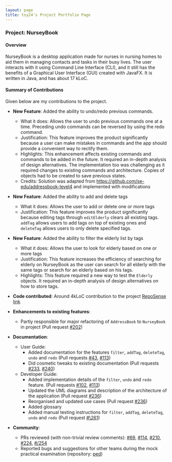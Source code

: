 ```yaml
---
layout: page
title: tsy24's Project Portfolio Page
---
```


### Project: NurseyBook

#### Overview

NurseyBook is a desktop application made for nurses in nursing homes to aid them in managing contacts and tasks in their busy lives. The user interacts with it using Command Line Interface (CLI),
and it still has the benefits of a Graphical User Interface (GUI) created with JavaFX. It is written in Java, and has about 17 kLoC.

#### Summary of Contributions

Given below are my contributions to the project.

* **New Feature**: Added the ability to undo/redo previous commands.
    * What it does: Allows the user to undo previous commands one at a time. Preceding undo commands can be reversed by using the redo command.
    * Justification: This feature improves the product significantly because a user can make mistakes in commands and the app should provide a convenient way to rectify them.
    * Highlights: This enhancement affects existing commands and commands to be added in the future. It required an in-depth analysis of design alternatives. The implementation too was challenging as it required changes to existing commands and architecture. Copies of objects had to be created to save previous states.
    * Credits: Solution was adapted from https://github.com/se-edu/addressbook-level4 and implemented with modifications

* **New Feature**: Added the ability to add and delete tags
    * What it does: Allows the user to add or delete one or more tags
    * Justification: This feature improves the product significantly because editing tags through `editElderly` clears all existing tags. `addTag` allows users to add tags on top of existing ones and `deleteTag` allows users to only delete specified tags.

* **New Feature**: Added the ability to filter the elderly list by tags
    * What it does: Allows the user to look for elderly based on one or more tags
    * Justification: This feature increases the efficiency of searching for elderly on NurseyBook as the user can search for all elderly with the same tags or search for an elderly based on his tags.
    * Highlights: This feature required a new way to test the `Elderly` objects. It required an in-depth analysis of design alternatives on how to store tags.

* **Code contributed**: Around 4kLoC contribution to the project [RepoSense link](https://nus-cs2103-ay2122s1.github.io/tp-dashboard/?search=&sort=groupTitle&sortWithin=title&timeframe=commit&mergegroup=&groupSelect=groupByRepos&breakdown=true&checkedFileTypes=docs~functional-code~test-code~other&since=2021-09-17&tabOpen=true&tabType=authorship&tabAuthor=tsy24&tabRepo=AY2122S1-CS2103T-F13-2%2Ftp%5Bmaster%5D&authorshipIsMergeGroup=false&authorshipFileTypes=docs~functional-code~test-code&authorshipIsBinaryFileTypeChecked=false)

* **Enhancements to existing features**:
    * Partly responsible for major refactoring of `AddressBook` to `NurseyBook` in project (Pull request [\#202](https://github.com/AY2122S1-CS2103T-F13-2/tp/pull/202))

* **Documentation**:
    * User Guide:
        * Added documentation for the features `filter`, `addTag`, `deleteTag`, `undo` and `redo` (Pull requests [\#43](https://github.com/AY2122S1-CS2103T-F13-2/tp/pull/43), [\#113](https://github.com/AY2122S1-CS2103T-F13-2/tp/pull/113))
        * Did cosmetic tweaks to existing documentation (Pull requests [\#233](https://github.com/AY2122S1-CS2103T-F13-2/tp/pull/233), [\#240](https://github.com/AY2122S1-CS2103T-F13-2/tp/pull/240))
    * Developer Guide:
        * Added implementation details of the `filter`, `undo` and `redo` feature. (Pull requests [\#102](https://github.com/AY2122S1-CS2103T-F13-2/tp/pull/102), [\#113](https://github.com/AY2122S1-CS2103T-F13-2/tp/pull/113))
        * Updated the UML diagrams and description of the architecture of the application (Pull request [\#236](https://github.com/AY2122S1-CS2103T-F13-2/tp/pull/236))
        * Reorganised and updated use cases (Pull request [\#236](https://github.com/AY2122S1-CS2103T-F13-2/tp/pull/236))
        * Added glossary
        * Added manual testing instructions for `filter`, `addTag`, `deleteTag`, `undo` and `redo` (Pull request [#\261](https://github.com/AY2122S1-CS2103T-F13-2/tp/pull/261))

* **Community**:
    * PRs reviewed (with non-trivial review comments): [\#69](https://github.com/AY2122S1-CS2103T-F13-2/tp/pull/69), [\#114](https://github.com/AY2122S1-CS2103T-F13-2/tp/pull/114), [\#210](https://github.com/AY2122S1-CS2103T-F13-2/tp/pull/210), [\#224](https://github.com/AY2122S1-CS2103T-F13-2/tp/pull/224), [#/254](https://github.com/AY2122S1-CS2103T-F13-2/tp/pull/254)
    * Reported bugs and suggestions for other teams during the mock practical examination (repository: [ped](https://github.com/tsy24/ped/issues))

